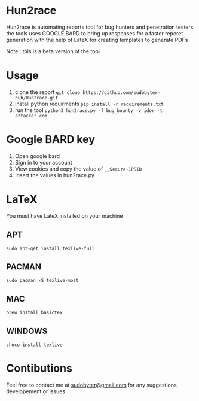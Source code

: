 # Hun2race
Hun2race is automating reports tool for bug hunters and penetration testers 
the tools uses GOOGLE BARD to bring up responses for a faster reporet generation 
with the help of LateX for creating templates to generate PDFs 

Note : this is a beta version of the tool 


# Usage 

1. clone the report `git clone https://github.com/sudobyter-hub/Hun2race.git`
2. install python requirments `pip install -r requirements.txt`
3. run the tool `python3 hun2race.py -f bug_bounty -v idor -t attacker.com `



# Google BARD key 
1. Open google bard
2. Sign in to your account
3. View cookies and copy the value of `__Secure-1PSID`
4. Insert the values in hun2race.py


# LaTeX
You must have LateX installed on your machine 

## APT 
`sudo apt-get install texlive-full`

## PACMAN 
`sudo pacman -S texlive-most`

## MAC 
`brew install basictex` 

## WINDOWS 
`choco install texlive`


# Contibutions 
Feel free to contact me 
at sudobyter@gmail.com 
for any suggestions, developement or issues 

